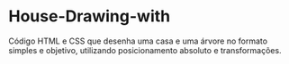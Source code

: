# House-Drawing-with
Código HTML e CSS que desenha uma casa e uma árvore no formato simples e objetivo, utilizando posicionamento absoluto e transformações.
